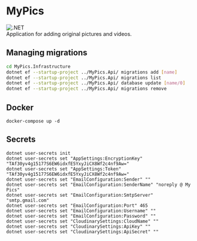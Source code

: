 # MyPics
![.NET](https://github.com/BaronAdam/MyPics/workflows/.NET/badge.svg)  
Application for adding original pictures and videos.

## Managing migrations
```bash
cd MyPics.Infrastructure
dotnet ef --startup-project ../MyPics.Api/ migrations add [name]
dotnet ef --startup-project ../MyPics.Api/ migrations list
dotnet ef --startup-project ../MyPics.Api/ database update [name/0]
dotnet ef --startup-project ../MyPics.Api/ migrations remove
```
## Docker
```
docker-compose up -d
```
## Secrets
```
dotnet user-secrets init
dotnet user-secrets set "AppSettings:EncryptionKey" "TAf30yv4g15177S6EW6idxfE5YxyJiCX8Wf2c4nf9Aw="
dotnet user-secrets set "AppSettings:Token" "TAf30yv4g15177S6EW6idxfE5YxyJiCX8Wf2c4nf9Aw="
dotnet user-secrets set "EmailConfiguration:Sender" ""
dotnet user-secrets set "EmailConfiguration:SenderName" "noreply @ My Pics"
dotnet user-secrets set "EmailConfiguration:SmtpServer" "smtp.gmail.com"
dotnet user-secrets set "EmailConfiguration:Port" 465
dotnet user-secrets set "EmailConfiguration:Username" ""
dotnet user-secrets set "EmailConfiguration:Password" ""
dotnet user-secrets set "CloudinarySettings:CloudName" "" 
dotnet user-secrets set "CloudinarySettings:ApiKey" ""
dotnet user-secrets set "CloudinarySettings:ApiSecret" ""
```
